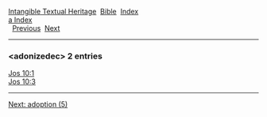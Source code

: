 [Intangible Textual Heritage](../../index)  [Bible](../index) 
[Index](index)   
[a Index](_a_)  
  [Previous](c00223)  [Next](c00225) 

------------------------------------------------------------------------

### &lt;adonizedec&gt; 2 entries

[Jos 10:1](../kjv/jos010.htm#001)  
[Jos 10:3](../kjv/jos010.htm#003)  

------------------------------------------------------------------------

[Next: adoption (5)](c00225)
